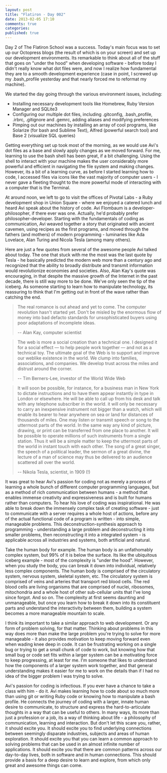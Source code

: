 ```yaml
---
layout: post
title: "Flatiron - Day 002"
date: 2013-02-05 17:10
comments: true
categories: 
published: true
---
```

Day 2 of The Flatiron School was a success. Today's main focus was to set up our Octopress blogs (the result of which is on your screen) and set up our development environments. Its remarkable to think about all of the stuff that goes on \"under the hood\" when developing software - before today I didn't really know what dot files were, and now I realize how fundamental they are to a smooth development experience (case in point, I screwed up my .bash_profile yesterday and that nearly forced me to reformat my machine). 

<!--more-->

We started the day going through the various environment issues, including:
<ul>
  <li>Installing necessary development tools like Homebrew, Ruby Version Manager and SQLite3</li>
  <li>Configuring our multiple dot files, including .gitconfig, .bash_profile, .irbrc, .gitignore and .gemrc, adding aliases and modifying preferences</li>
  <li>Pimping out our machines by installing an array of cool programs, like Solarize (for bash and Sublime Text), Alfred (powerful search tool) and Base 2 (visualize SQL queries)</li>
</ul>

Getting everything set up took most of the morning, as we would use Avi's dot files as a base and slowly apply changes as we moved forward. For me, learning to use the bash shell has been great, if a bit challenging. Using the shell to interact with your machine makes the user considerably more powerful and efficient in navigating the file system and making changes. However, its a bit of a learning curve, as before I started learning how to code, I accessed files via icons like the vast majority of computer users - I never gave a fleeting thought to the more powerful mode of interacting with a computer that is the Terminal.

At around noon, we left to go to visit the offices of Pivotal Labs - a Ruby development shop in Union Square - where we enjoyed a catered lunch and heard Avi speak about the history of code. Avi Flombaum is a developer-philosopher, if there ever was one. Actually, he'd probably prefer philosopher-developer. Starting with the fundamentals of coding as communication, Avi weaved together a story that originated with ancient cavemen, using recipes as the first programs, and moved through the fathers (and mothers) of modern programming - luminaries like Ada Lovelace, Alan Turing and Nicola Tesla (among many others). 

Here are just a few quotes from several of the awesome people Avi talked about today. The one that stuck with me the most was the last quote by Tesla - he basically predicted the modern web more than a century ago and recognized that the ability to broadly distribute and transmit information would revolutionize economies and societies. Also, Alan Kay's quote was encouraging, in that despite the massive growth of the Internet in the past decade, there is still way more to be done. We've only seen the tip of the iceberg. As someone starting to learn how to manipulate technology, its reassuring to think that I\'m getting out in front of the wave rather than catching the end.

<blockquote>
  <p>The real romance is out ahead and yet to come. The computer revolution hasn't started yet. Don't be misled by the enormous flow of money into bad defacto standards for unsophisticated buyers using poor adaptations of incomplete ideas. </p>
  <p>-- Alan Kay, computer scientist</p>
</blockquote>

<blockquote>
  <p>The web is more a social creation than a technical one. I designed it for a social effect — to help people work together — and not as a technical toy. The ultimate goal of the Web is to support and improve our weblike existence in the world. We clump into families, associations, and companies. We develop trust across the miles and distrust around the corner. </p>
  <p>-- Tim Berners-Lee, investor of the World Wide Web</p>
</blockquote>

<blockquote>
  <p>It will soon be possible, for instance, for a business man in New York to dictate instructions and to have them appear instantly in type in London or elsewhere. He will be able to call up from his desk and talk with any telephone subscriber in the world. it will only be necessary to carry an inexpensive instrument not bigger than a watch, which will enable its bearer to hear anywhere on sea or land for distances of thousands of miles. One may listen or transmit speech or song to the uttermost parts of the world. In the same way any kind of picture, drawing, or print can be transferred from one place to another. It will be possible to operate millions of such instruments from a single station. Thus it will be a simple matter to keep the uttermost parts of the world in instant touch with each other. The song of a great singer, the speech of a political leader, the sermon of a great divine, the lecture of a man of science may thus be delivered to an audience scattered all over the world. </p>
  <p>-- Nikola Tesla, scientist, in 1909 (!)</p>
</blockquote>

It was great to hear Avi's passion for coding not as merely a process of learning a whole bunch of different computer programming languages, but as a method of rich communication between humans - a method that enables immense creativity and expressiveness and is built for humans rather than computers. To hear his love of coding was inspirational. He was able to break down the immensely complex task of creating software - just to communicate with a server requires a whole host of actions, before any of the actual functional code of a program is written - into simple, manageable problems. This deconstruction-synthesis approach to programming - understanding a large problem and deconstructing it into smaller problems, then reconstructing it into a integrated system - is applicable across all industries and systems, both artificial and natural. 

Take the human body for example. The human body is an unfathomably complex system, but 99% of it is below the surface. Its like the ubiquitous iceberg example - most of the complexity is "under the hood". However, when you study the body, you can break it down into individual, relatively less complex components. The human body is comprised of the circulatory system, nervous system, skeletal system, etc. The circulatory system is comprised of veins and arteries that transport red blood cells. The red blood cells are living organisms that are comprised of nuclei, ribosomes, mitochondria and a whole host of other sub-cellular units that I've long since forgot. And so on. The complexity at first seems daunting and unmanageable, but once you learn how to break it down into its constituent parts and understand the interactivity between them, building a system becomes a more manageable mountain to scale.

I think its important to take a similar approach to web development. Or any form of problem solving, for that matter. Thinking about problems in this way does more than make the large problem you're trying to solve for more manageable - it also provides motivation to keep moving forward even when wading knee deep in code. It can be frustrating working on a single bug or trying to get a small chunk of code to work, but knowing how that small bug or code set fits within a larger system can be a motivating force to keep progressing, at least for me. I'm someone that likes to understand how the components of a larger system work together, and that general understanding makes it easier for me to work on the details than if I had no idea of the bigger problem I was trying to solve.

Avi's passion for coding is infectious. If you ever have a chance to take a class with him - do it. Avi makes learning how to code about so much more than using git or writing Ruby code or knowing how to manipulate a bash profile. He connects the journey of coding with a larger, innate human desire to communicate, to structure and express the hard-to-articulate thoughts in a way that can be useful to others. In many ways, its more than just a profession or a job, its a way of thinking about life - a philosophy of communication, learning and interaction. But don't let this scare you, rather, it should excite you. It should excite you to find underlying connections between seemingly disparate industries, subjects and areas of human exploration. It should excite you that you can learn a common approach to solving problems that can be used in an almost infinite number of applications. It should excite you that there are common patterns across our day-to-day lives, both in software and in human connections. This should provide a basis for a deep desire to learn and explore, from which only great and awesome things can come.

